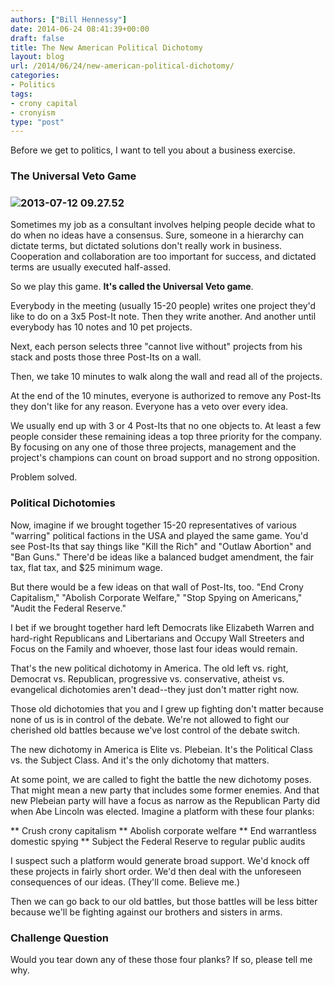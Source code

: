 ```yaml
---
authors: ["Bill Hennessy"]
date: 2014-06-24 08:41:39+00:00
draft: false
title: The New American Political Dichotomy
layout: blog
url: /2014/06/24/new-american-political-dichotomy/
categories:
- Politics
tags:
- crony capital
- cronyism
type: "post"
---
```


Before we get to politics, I want to tell you about a business exercise.



### The Universal Veto Game





### ![2013-07-12 09.27.52](https://hennessysview.com/wp-content/uploads/2014/06/2013-07-12-09.27.52-225x300.jpg)




Sometimes my job as a consultant involves helping people decide what to do when no ideas have a consensus. Sure, someone in a hierarchy can dictate terms, but dictated solutions don't really work in business. Cooperation and collaboration are too important for success, and dictated terms are usually executed half-assed.

So we play this game. **It's called the Universal Veto game**.

Everybody in the meeting (usually 15-20 people) writes one project they'd like to do on a 3x5 Post-It note. Then they write another. And another until everybody has 10 notes and 10 pet projects.

Next, each person selects three "cannot live without" projects from his stack and posts those three Post-Its on a wall.

Then, we take 10 minutes to walk along the wall and read all of the projects.

At the end of the 10 minutes, everyone is authorized to remove any Post-Its they don't like for any reason. Everyone has a veto over every idea.

We usually end up with 3 or 4 Post-Its that no one objects to. At least a few people consider these remaining ideas a top three priority for the company. By focusing on any one of those three projects, management and the project's champions can count on broad support and no strong opposition.

Problem solved.



### Political Dichotomies



Now, imagine if we brought together 15-20 representatives of various "warring" political factions in the USA and played the same game. You'd see Post-Its that say things like "Kill the Rich" and "Outlaw Abortion" and "Ban Guns." There'd be ideas like a balanced budget amendment, the fair tax, flat tax, and $25 minimum wage.

But there would be a few ideas on that wall of Post-Its, too. "End Crony Capitalism," "Abolish Corporate Welfare," "Stop Spying on Americans," "Audit the Federal Reserve."

I bet if we brought together hard left Democrats like Elizabeth Warren and hard-right Republicans and Libertarians and Occupy Wall Streeters and Focus on the Family and whoever, those last four ideas would remain.

That's the new political dichotomy in America. The old left vs. right, Democrat vs. Republican, progressive vs. conservative, atheist vs. evangelical dichotomies aren't dead--they just don't matter right now.

Those old dichotomies that you and I grew up fighting don't matter because none of us is in control of the debate. We're not allowed to fight our cherished old battles because we've lost control of the debate switch.

The new dichotomy in America is Elite vs. Plebeian. It's the Political Class vs. the Subject Class. And it's the only dichotomy that matters.

At some point, we are called to fight the battle the new dichotomy poses. That might mean a new party that includes some former enemies. And that new Plebeian party will have a focus as narrow as the Republican Party did when Abe Lincoln was elected. Imagine a platform with these four planks:




** Crush crony capitalism
** Abolish corporate welfare
** End warrantless domestic spying
** Subject the Federal Reserve to regular public audits


I suspect such a platform would generate broad support. We'd knock off these projects in fairly short order. We'd then deal with the unforeseen consequences of our ideas. (They'll come. Believe me.)

Then we can go back to our old battles, but those battles will be less bitter because we'll be fighting against our brothers and sisters in arms.



### Challenge Question



Would you tear down any of these those four planks? If so, please tell me why.
